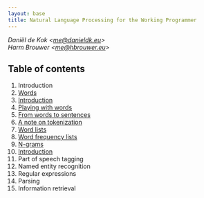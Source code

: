 ```yaml
---
layout: base
title: Natural Language Processing for the Working Programmer
---
```


*Daniël de Kok <[me@danieldk.eu](mailto:me@danieldk.eu)>*  
*Harm Brouwer <[me@hbrouwer.eu](mailto:me@hbrouwer.eu)>*

## Table of contents

1. Introduction
1. [Words](words.html)
  1. [Introduction](words.html#introduction)
  1. [Playing with words](words.html#playwithwords)
  1. [From words to sentences](words.html#sentences)
  1. [A note on tokenization](words.html#tokenization)
  1. [Word lists](words.html#wordlist)
  1. [Word frequency lists](words.html#freqlist)
1. [N-grams](ngrams.html)
  1. [Introduction](ngrams.html#introduction)
1. Part of speech tagging
1. Named entity recognition
1. Regular expressions
1. Parsing
1. Information retrieval